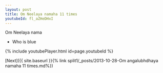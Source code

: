 ```yaml
---
layout: post
title: Om Neelaya namaha 11 times
youtubeId: fl_aZHeDHxI
---
```

 
 
Om Neelaya nama 
 
 -  Who is blue 
 
  
 
  
 
 
 
 
 
 


{% include youtubePlayer.html id=page.youtubeId %}
 
[Next]({{ site.baseurl }}{% link  split1/_posts/2013-10-28-Om angalubhdhaya namaha 11 times.md%})
 
